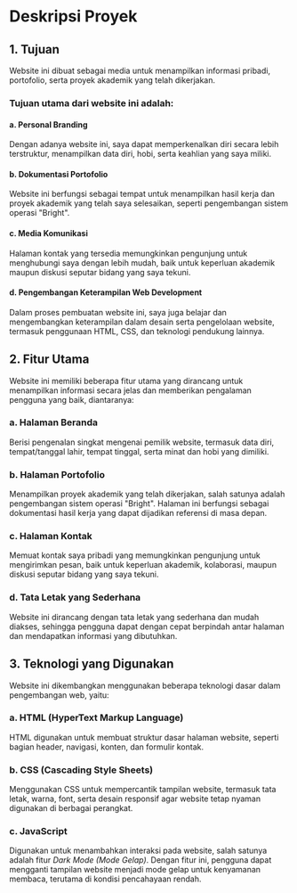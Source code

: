 # Deskripsi Proyek

## 1. Tujuan
Website ini dibuat sebagai media untuk menampilkan informasi pribadi, portofolio, serta proyek akademik yang telah dikerjakan. 

### Tujuan utama dari website ini adalah:
#### a. Personal Branding
Dengan adanya website ini, saya dapat memperkenalkan diri secara lebih terstruktur, menampilkan data diri, hobi, serta keahlian yang saya miliki.

#### b. Dokumentasi Portofolio
Website ini berfungsi sebagai tempat untuk menampilkan hasil kerja dan proyek akademik yang telah saya selesaikan, seperti pengembangan sistem operasi "Bright".

#### c. Media Komunikasi
Halaman kontak yang tersedia memungkinkan pengunjung untuk menghubungi saya dengan lebih mudah, baik untuk keperluan akademik maupun diskusi seputar bidang yang saya tekuni.

#### d. Pengembangan Keterampilan Web Development
Dalam proses pembuatan website ini, saya juga belajar dan mengembangkan keterampilan dalam desain serta pengelolaan website, termasuk penggunaan HTML, CSS, dan teknologi pendukung lainnya.

## 2. Fitur Utama
Website ini memiliki beberapa fitur utama yang dirancang untuk menampilkan informasi secara jelas dan memberikan pengalaman pengguna yang baik, diantaranya:

### a. Halaman Beranda
Berisi pengenalan singkat mengenai pemilik website, termasuk data diri, tempat/tanggal lahir, tempat tinggal, serta minat dan hobi yang dimiliki.

### b. Halaman Portofolio
Menampilkan proyek akademik yang telah dikerjakan, salah satunya adalah pengembangan sistem operasi "Bright". Halaman ini berfungsi sebagai dokumentasi hasil kerja yang dapat dijadikan referensi di masa depan.

### c. Halaman Kontak
Memuat kontak saya pribadi yang memungkinkan pengunjung untuk mengirimkan pesan, baik untuk keperluan akademik, kolaborasi, maupun diskusi seputar bidang yang saya tekuni.

### d. Tata Letak yang Sederhana
Website ini dirancang dengan tata letak yang sederhana dan mudah diakses, sehingga pengguna dapat dengan cepat berpindah antar halaman dan mendapatkan informasi yang dibutuhkan.

## 3. Teknologi yang Digunakan
Website ini dikembangkan menggunakan beberapa teknologi dasar dalam pengembangan web, yaitu:

### a. HTML (HyperText Markup Language)
HTML digunakan untuk membuat struktur dasar halaman website, seperti bagian header, navigasi, konten, dan formulir kontak.

### b. CSS (Cascading Style Sheets)
Menggunakan CSS untuk mempercantik tampilan website, termasuk tata letak, warna, font, serta desain responsif agar website tetap nyaman digunakan di berbagai perangkat.

### c. JavaScript
Digunakan untuk menambahkan interaksi pada website, salah satunya adalah fitur *Dark Mode (Mode Gelap)*. Dengan fitur ini, pengguna dapat mengganti tampilan website menjadi mode gelap untuk kenyamanan membaca, terutama di kondisi pencahayaan rendah.
